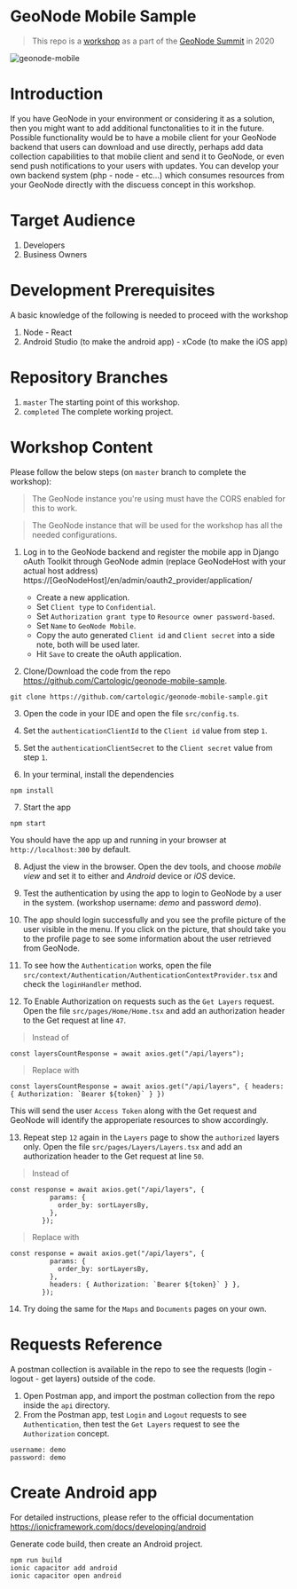 # GeoNode Mobile Sample

> This repo is a [workshop](https://summit.geonode.org/schedule/#session-202) as a part of the [GeoNode Summit](http://summit.geonode.org/) in 2020

![geonode-mobile](https://user-images.githubusercontent.com/44545113/101247866-7834ab00-3724-11eb-9e62-5befed11fc7a.gif)

# Introduction

If you have GeoNode in your environment or considering it as a solution, then you might want to add additional functonalities to it in the future. Possible functionality would be to have a mobile client for your GeoNode backend that users can download and use directly, perhaps add data collection capabilities to that mobile client and send it to GeoNode, or even send push notifications to your users with updates. You can develop your own backend system (php - node - etc...) which consumes resources from your GeoNode directly with the discuess concept in this workshop.

# Target Audience

1. Developers
2. Business Owners

# Development Prerequisites

A basic knowledge of the following is needed to proceed with the workshop

1. Node - React
2. Android Studio (to make the android app) - xCode (to make the iOS app)

# Repository Branches

1. `master` The starting point of this workshop.
2. `completed` The complete working project.

# Workshop Content

Please follow the below steps (on `master` branch to complete the workshop):

> The GeoNode instance you're using must have the CORS enabled for this to work.

> The GeoNode instance that will be used for the workshop has all the needed configurations.

1. Log in to the GeoNode backend and register the mobile app in Django oAuth Toolkit through GeoNode admin (replace GeoNodeHost with your actual host address) https://[GeoNodeHost]/en/admin/oauth2_provider/application/

   - Create a new application.
   - Set `Client type` to `Confidential`.
   - Set `Authorization grant type` to `Resource owner password-based`.
   - Set `Name` to `GeoNode Mobile`.
   - Copy the auto generated `Client id` and `Client secret` into a side note, both will be used later.
   - Hit `Save` to create the oAuth application.

2. Clone/Download the code from the repo https://github.com/Cartologic/geonode-mobile-sample.

```
git clone https://github.com/cartologic/geonode-mobile-sample.git
```

3. Open the code in your IDE and open the file `src/config.ts`.

4. Set the `authenticationClientId` to the `Client id` value from step `1`.

5. Set the `authenticationClientSecret` to the `Client secret` value from step `1`.

6. In your terminal, install the dependencies

```
npm install
```

7. Start the app

```
npm start
```

You should have the app up and running in your browser at `http://localhost:300` by default.

8. Adjust the view in the browser. Open the dev tools, and choose _mobile view_ and set it to either and _Android_ device or _iOS_ device.

9. Test the authentication by using the app to login to GeoNode by a user in the system. (workshop username: _demo_ and password _demo_).

10. The app should login successfully and you see the profile picture of the user visible in the menu. If you click on the picture, that should take you to the profile page to see some information about the user retrieved from GeoNode.

11. To see how the `Authentication` works, open the file `src/context/Authentication/AuthenticationContextProvider.tsx` and check the `loginHandler` method.

12. To Enable Authorization on requests such as the `Get Layers` request. Open the file `src/pages/Home/Home.tsx` and add an authorization header to the Get request at line `47`.

> Instead of

```
const layersCountResponse = await axios.get("/api/layers");
```

> Replace with

```
const layersCountResponse = await axios.get("/api/layers", { headers: { Authorization: `Bearer ${token}` } })
```

This will send the user `Access Token` along with the Get request and GeoNode will identify the approperiate resources to show accordingly.

13. Repeat step `12` again in the `Layers` page to show the `authorized` layers only. Open the file `src/pages/Layers/Layers.tsx` and add an authorization header to the Get request at line `50`.

> Instead of

```
const response = await axios.get("/api/layers", {
          params: {
            order_by: sortLayersBy,
          },
        });
```

> Replace with

```
const response = await axios.get("/api/layers", {
          params: {
            order_by: sortLayersBy,
          },
          headers: { Authorization: `Bearer ${token}` } },
        });
```

14. Try doing the same for the `Maps` and `Documents` pages on your own.

# Requests Reference

A postman collection is available in the repo to see the requests (login - logout - get layers) outside of the code.

1. Open Postman app, and import the postman collection from the repo inside the `api` directory.
2. From the Postman app, test `Login` and `Logout` requests to see `Authentication`, then test the `Get Layers` request to see the `Authorization` concept.

```
username: demo
password: demo
```

# Create Android app

For detailed instructions, please refer to the official documentation https://ionicframework.com/docs/developing/android

Generate code build, then create an Android project.

```
npm run build
ionic capacitor add android
ionic capacitor open android
```
